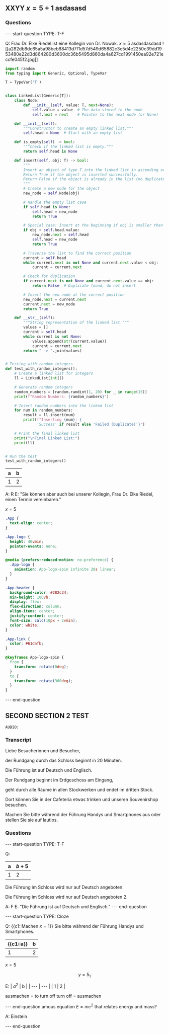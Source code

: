 ## XXYY $x=5+1$ asdasasd

### Questions

--- start-question
TYPE: T-F

Q: Frau Dr. Elke Riedel ist eine Kollegin von Dr. Nowak. $x=5$ asdasdasdasd
![[a282db8dc65a5a98beb88413d7f1d57d549d65882c3e5d4e2250c39dd1953480e22d3d864280d3600dc36b5495d860da4a627cd1991450ea92e721eccfe045f2.jpg]]

```python
import random
from typing import Generic, Optional, TypeVar

T = TypeVar('T')


class LinkedList(Generic[T]):
    class Node:
        def __init__(self, value: T, next=None):
            self.value = value  # The data stored in the node
            self.next = next    # Pointer to the next node (or None)

    def __init__(self):
        """Constructor to create an empty linked list."""
        self.head = None  # Start with an empty list

    def is_empty(self) -> bool:
        """Check if the linked list is empty."""
        return self.head is None

    def insert(self, obj: T) -> bool:
        """
        Insert an object of type T into the linked list in ascending order.
        Return True if the object is inserted successfully.
        Return False if the object is already in the list (no duplicates allowed).
        """
        # Create a new node for the object
        new_node = self.Node(obj)

        # Handle the empty list case
        if self.head is None:
            self.head = new_node
            return True

        # Special case: Insert at the beginning if obj is smaller than the head
        if obj < self.head.value:
            new_node.next = self.head
            self.head = new_node
            return True

        # Traverse the list to find the correct position
        current = self.head
        while current.next is not None and current.next.value < obj:
            current = current.next

        # Check for duplication
        if current.next is not None and current.next.value == obj:
            return False  # Duplicate found, do not insert

        # Insert the new node at the correct position
        new_node.next = current.next
        current.next = new_node
        return True

    def __str__(self):
        """String representation of the linked list."""
        values = []
        current = self.head
        while current is not None:
            values.append(str(current.value))
            current = current.next
        return " -> ".join(values)


# Testing with random integers
def test_with_random_integers():
    # Create a linked list for integers
    ll = LinkedList[int]()

    # Generate random integers
    random_numbers = [random.randint(1, 20) for _ in range(15)]
    print(f"Random Numbers: {random_numbers}")

    # Insert random numbers into the linked list
    for num in random_numbers:
        result = ll.insert(num)
        print(f"Inserting {num}: {
              'Success' if result else 'Failed (Duplicate)'}")

    # Print the final linked list
    print("\nFinal Linked List:")
    print(ll)


# Run the test
test_with_random_integers()
```

| a   | b   |
| --- | --- |
| 1   | 2   |

A: R
E: "Sie können aber auch bei unserer Kollegin, Frau Dr. Elke Riedel, einen Termin vereinbaren."

$x=5$

```css
.App {
  text-align: center;
}

.App-logo {
  height: 40vmin;
  pointer-events: none;
}

@media (prefers-reduced-motion: no-preference) {
  .App-logo {
    animation: App-logo-spin infinite 20s linear;
  }
}

.App-header {
  background-color: #282c34;
  min-height: 100vh;
  display: flex;
  flex-direction: column;
  align-items: center;
  justify-content: center;
  font-size: calc(10px + 2vmin);
  color: white;
}

.App-link {
  color: #61dafb;
}

@keyframes App-logo-spin {
  from {
    transform: rotate(0deg);
  }
  to {
    transform: rotate(360deg);
  }
}
```

--- end-question


## SECOND SECTION 2 TEST

```
AUDIO:
```

### Transcript

Liebe Besucherinnen und Besucher,

der Rundgang durch das Schloss beginnt in 20 Minuten.

Die Führung ist auf Deutsch und Englisch.

Der Rundgang beginnt im Erdgeschoss am Eingang,

geht durch alle Räume in allen Stockwerken und endet im dritten Stock.

Dort können Sie in der Cafeteria etwas trinken und unseren Souvenirshop besuchen.

Machen Sie bitte während der Führung Handys und Smartphones aus oder stellen Sie sie auf lautlos.

### Questions

--- start-question
TYPE: T-F

Q: 

| a   | $b+5$   |
| --- | --- |
| 1   | 2   |


Die Führung im Schloss wird nur auf Deutsch angeboten.

Die Führung im Schloss wird nur auf Deutsch angeboten 2.

A: F
E: "Die Führung ist auf Deutsch und Englisch."
--- end-question


--- start-question
TYPE: Cloze

Q: {{c1::Machen $x=1$}} Sie bitte während der Führung Handys und Smartphones.

| {{c1::a}}   | b   |
| --- | --- |
| 1   | 2   |



$x=5$

$$y=5_{1}$$



E: 
| $a^2$  | b  |
| --- | --- |
| 1   | 2   |

ausmachen = to turn off
turn off = ausmachen

--- end-question
amous equation $E = mc^2$ that relates energy and mass?


A: Einstein

--- end-question
